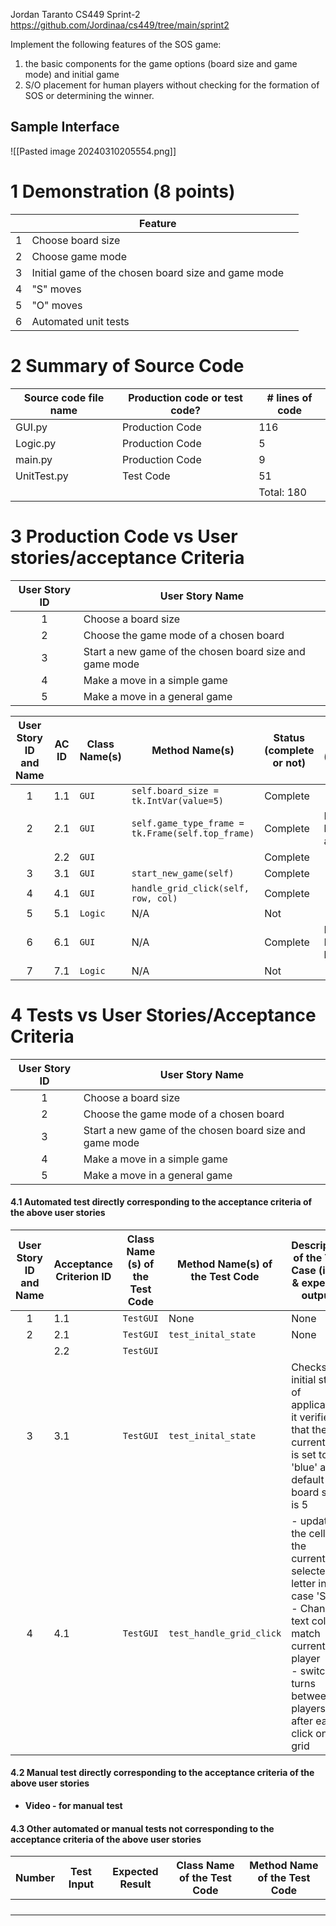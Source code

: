 Jordan Taranto
CS449
Sprint-2 
https://github.com/Jordinaa/cs449/tree/main/sprint2

Implement the following features of the SOS game: 
1.  the basic components for the game options (board size and game mode) and initial game 
2. S/O placement for human players without checking for the formation of SOS or determining the winner.

## Sample Interface
![[Pasted image 20240310205554.png]]
# 1 Demonstration (8 points)

|     | Feature                                             |     |
| :-: | --------------------------------------------------- | --- |
|  1  | Choose board size                                   |     |
|  2  | Choose game mode                                    |     |
|  3  | Initial game of the chosen board size and game mode |     |
|  4  | "S" moves                                           |     |
|  5  | "O" moves                                           |     |
|  6  | Automated unit tests                                |     |
# 2 Summary of Source Code
| Source code file name | Production code or test code? | # lines of code |
| --------------------- | ----------------------------- | --------------- |
| GUI.py                | Production Code               | 116             |
| Logic.py              | Production Code               | 5               |
| main.py               | Production Code               | 9               |
| UnitTest.py           | Test Code                     | 51              |
|                       |                               | Total: 180      |

# 3 Production Code vs User stories/acceptance Criteria

| User Story ID | User Story Name                                         |
| :-----------: | ------------------------------------------------------- |
|       1       | Choose a board size                                     |
|       2       | Choose the game mode of a chosen board                  |
|       3       | Start a new game of the chosen board size and game mode |
|       4       | Make a move in a simple game                            |
|       5       | Make a move in a general game                           |

| User Story ID and Name | AC ID | Class Name(s) | Method Name(s)                                    | Status (complete or not) | Notes (optional)      |
| :--------------------: | :---: | ------------- | ------------------------------------------------- | ------------------------ | --------------------- |
|           1            |  1.1  | `GUI`         | `self.board_size = tk.IntVar(value=5)`            | Complete                 |                       |
|           2            |  2.1  | `GUI`         | `self.game_type_frame = tk.Frame(self.top_frame)` | Complete                 | Dynamic board added   |
|                        |  2.2  | `GUI`         |                                                   | Complete                 |                       |
|           3            |  3.1  | `GUI`         | `start_new_game(self)`                            | Complete                 |                       |
|           4            |  4.1  | `GUI`         | `handle_grid_click(self, row, col)`               | Complete                 |                       |
|           5            |  5.1  | `Logic`       | N/A                                               | Not                      |                       |
|           6            |  6.1  | `GUI`         | N/A                                               | Complete                 | Moving to Logic later |
|           7            |  7.1  | `Logic`       | N/A                                               | Not                      |                       |
# 4 Tests vs User Stories/Acceptance Criteria

| User Story ID | User Story Name                                         |
| :-----------: | ------------------------------------------------------- |
|       1       | Choose a board size                                     |
|       2       | Choose the game mode of a chosen board                  |
|       3       | Start a new game of the chosen board size and game mode |
|       4       | Make a move in a simple game                            |
|       5       | Make a move in a general game                           |

#### 4.1 Automated test directly corresponding to the acceptance criteria of the above user stories

| User Story ID and Name | **Acceptance Criterion ID** | **Class Name (s) of the Test Code** | **Method Name(s) of the Test Code** | **Description of the Test Case (input & expected output)**                                                                                                                          |
| :--------------------: | --------------------------- | ----------------------------------- | ----------------------------------- | ----------------------------------------------------------------------------------------------------------------------------------------------------------------------------------- |
|           1            | 1.1                         | `TestGUI`                           | None                                | None                                                                                                                                                                                |
|           2            | 2.1                         | `TestGUI`                           | `test_inital_state`                 | None                                                                                                                                                                                |
|                        | 2.2                         | `TestGUI`                           |                                     |                                                                                                                                                                                     |
|           3            | 3.1                         | `TestGUI`                           | `test_inital_state`                 | Checks initial state of application it verifies that the current turn is set to 'blue' and default board size is 5                                                                  |
|           4            | 4.1                         | `TestGUI`                           | `test_handle_grid_click`            | - updates the cells to the currently selected letter in my case 'S'<br>- Change text color to match current player<br>- switches turns between players after each click on the grid |

#### 4.2 Manual test directly corresponding to the acceptance criteria of the above user stories 
 - **Video - for manual test** 
#### 4.3 Other automated or manual tests not corresponding to the acceptance criteria of the above user stories

| Number | Test Input | Expected Result | Class Name of the Test Code | Method Name of the Test Code |
| ------ | ---------- | --------------- | --------------------------- | ---------------------------- |
|        |            |                 |                             |                              |
|        |            |                 |                             |                              |
|        |            |                 |                             |                              |
|        |            |                 |                             |                              |
